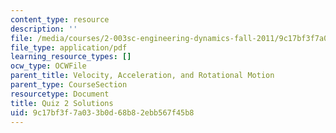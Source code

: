 ```yaml
---
content_type: resource
description: ''
file: /media/courses/2-003sc-engineering-dynamics-fall-2011/9c17bf3f7a033b0d68b82ebb567f45b8_MIT2_003SCF11_quiz2_sol.pdf
file_type: application/pdf
learning_resource_types: []
ocw_type: OCWFile
parent_title: Velocity, Acceleration, and Rotational Motion
parent_type: CourseSection
resourcetype: Document
title: Quiz 2 Solutions
uid: 9c17bf3f-7a03-3b0d-68b8-2ebb567f45b8
---
```

